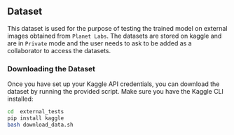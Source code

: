 ## Dataset

This dataset is used for the purpose of testing the trained model on external images obtained from ```Planet Labs```. The datasets are stored on kaggle and are in ```Private``` mode and the user needs to ask to be added as a collaborator to access the datasets.

### Downloading the Dataset
Once you have set up your Kaggle API credentials, you can download the dataset by running the provided script. Make sure you have the Kaggle CLI installed:
   ```bash
   cd  external_tests
   pip install kaggle
   bash download_data.sh
   ```